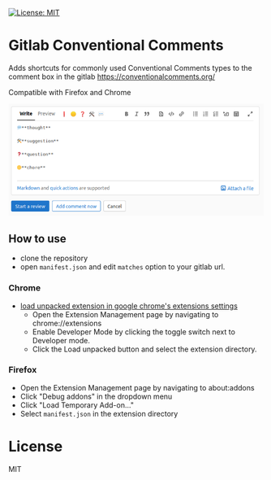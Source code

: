[![License: MIT](https://img.shields.io/badge/License-MIT-yellow.svg)](https://opensource.org/licenses/MIT)

# Gitlab Conventional Comments

Adds shortcuts for commonly used Conventional Comments types to the comment box in the gitlab
https://conventionalcomments.org/

Compatible with Firefox and Chrome

![](./media/comment-examples.png)

## How to use

- clone the repository
- open `manifest.json` and edit `matches` option to your gitlab url.

### Chrome

- [load unpacked extension in google chrome's extensions settings](https://developer.chrome.com/docs/extensions/mv3/getstarted/#manifest)
  - Open the Extension Management page by navigating to chrome://extensions
  - Enable Developer Mode by clicking the toggle switch next to Developer mode.
  - Click the Load unpacked button and select the extension directory.

### Firefox

- Open the Extension Management page by navigating to about:addons
- Click "Debug addons" in the dropdown menu
- Click "Load Temporary Add-on..."
- Select `manifest.json` in the extension directory

# License

MIT
